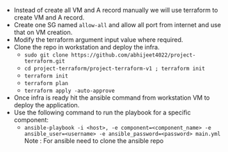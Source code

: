 * Instead of create all VM and A record manually we will use terraform to create VM and A record.
* Create one SG named `allow-all` and allow all port from internet and use that on VM creation.
* Modify the terraform argument input value where required.
* Clone the repo in workstation and deploy the infra.
  * `sudo git clone https://github.com/abhijeet4022/project-terraform.git`
  * `cd project-terraform/project-terraform-v1 ; terraform init`
  * `terraform init`
  * `terraform plan`
  * `terraform apply -auto-approve`
* Once infra is ready hit the ansible command from workstation VM to deploy the application.
* Use the following command to run the playbook for a specific component:
    - `ansible-playbook -i <host>, -e component=<component_name> -e ansible_user=<username> -e ansible_password=<password> main.yml
   `
Note : For ansible need to clone the ansible repo